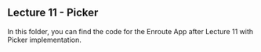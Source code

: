 ## Lecture 11 - Picker

In this folder, you can find the code for the Enroute App after Lecture 11 with Picker implementation.
